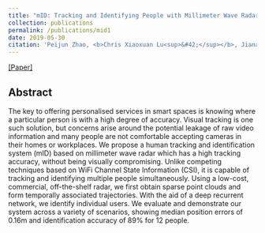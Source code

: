 ```yaml
---
title: "mID: Tracking and Identifying People with Millimeter Wave Radar (Honorable Mention Award)"
collection: publications
permalink: /publications/mid1
date: 2019-05-30
citation: 'Peijun Zhao, <b>Chris Xiaoxuan Lu<sup>&#42;</sup></b>‚ Jianan Wang, Changhao Chen, Wei Wang, Niki Trigoni, Andrew Markham. <i>In DCOSS 2019.</i>'
---
```

[[Paper]](https://christopherlu.github.io/files/papers/[DCOSS2019]mID.pdf)

## Abstract
The key to offering personalised services in smart spaces is knowing where a particular person is with a high degree of accuracy. Visual tracking is one such solution, but concerns arise around the potential leakage of raw video information and many people are not comfortable accepting cameras in their homes or workplaces. We propose a human tracking and identification system (mID) based on millimeter wave radar which has a high tracking accuracy, without being visually compromising. Unlike competing techniques based on WiFi Channel State Information (CSI), it is capable of tracking and identifying multiple people simultaneously. Using a low-cost, commercial, off-the-shelf radar, we first obtain sparse point clouds and form temporally associated trajectories. With the aid of a deep recurrent network, we identify individual users. We evaluate and demonstrate our system across a variety of scenarios, showing median position errors of 0.16m and identification accuracy of 89% for 12 people.
